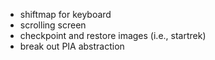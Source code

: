 - shiftmap for keyboard
- scrolling screen
- checkpoint and restore images (i.e., startrek)
- break out PIA abstraction
